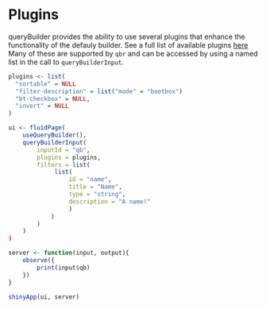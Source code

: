 # Plugins

queryBuilder provides the ability to use several plugins that enhance the functionality of the defauly builder. See a full list of available plugins [here](https://querybuilder.js.org/demo.html#plugins) Many of these are supported by `qbr` and can be accessed by using a named list in the call to `queryBuilderInput`.

```r
plugins <- list(
  "sortable" = NULL
  "filter-description" = list("mode" = "bootbox")
  "bt-checkbox" = NULL,
  "invert" = NULL
)

ui <- fluidPage(
    useQueryBuilder(),
    queryBuilderInput(
        inputId = "qb",
        plugins = plugins,
        filters = list(
             list(
                 id = "name",
                 title = "Name",
                 type = "string",
                 description = "A name!"
                 )
            )
        )
    )
)

server <- function(input, output){
    observe({
        print(input$qb)
    })
}

shinyApp(ui, server)

```
